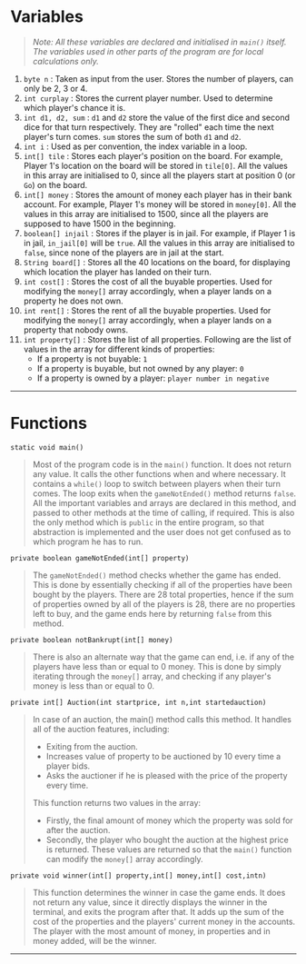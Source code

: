 # Variables

> _Note: All these variables are declared and initialised in `main()` itself. The variables used in other parts of the program are for local calculations only._
>


1. `byte n` : Taken as input from the user. Stores the number of players, can only be 2, 3 or 4.
2. `int curplay` : Stores the current player number. Used to determine which player's chance it is.
3. `int d1, d2, sum` : `d1` and `d2` store the value of the first dice and second dice for that turn respectively. They are "rolled" each time the next player's turn comes. `sum` stores the sum of both `d1` and `d2`.
4. `int i` : Used as per convention, the index variable in a loop.
5. `int[] tile` : Stores each player's position on the board. For example, Player 1's location on the board will be stored in `tile[0]`. All the values in this array are initialised to 0, since all the players start at position 0 (or `Go`) on the board.
6. `int[] money` : Stores the amount of money each player has in their bank account. For example, Player 1's money will be stored in `money[0]`. All the values in this array are initialised to 1500, since all the players are supposed to have 1500 in the beginning.
7. `boolean[] injail` : Stores if the player is in jail. For example, if Player 1 is in jail, `in_jail[0]` will be `true`. All the values in this array are initialised to `false`, since none of the players are in jail at the start.
8. `String board[]` : Stores all the 40 locations on the board, for displaying which location the player has landed on their turn.
9. `int cost[]` : Stores the cost of all the buyable properties. Used for modifying the `money[]` array accordingly, when a player lands on a property he does not own.
10. `int rent[]` : Stores the rent of all the buyable properties. Used for modifying the `money[]` array accordingly, when a player lands on a property that nobody owns.
11. `int property[]` : Stores the list of all properties. Following are the list of values in the array for different kinds of properties:
    - If a property is not buyable: `1`
    - If a property is buyable, but not owned by any player: `0`
    - If a property is owned by a player: `player number in negative`

---
# Functions

```
static void main()
```
> Most of the program code is in the `main()` function. It does not return any value. It calls the other functions when and where necessary. It contains a `while()` loop to switch between players when their turn comes. The loop exits when the `gameNotEnded()` method returns `false`. All the important variables and arrays are declared in this method, and passed to other methods at the time of calling, if required. This is also the only method which is `public` in the entire program, so that abstraction is implemented and the user does not get confused as to which program he has to run.
>


```
private boolean gameNotEnded(int[] property)
```
> The `gameNotEnded()` method checks whether the game has ended. This is done by essentially checking if all of the properties have been bought by the players. There are 28 total properties, hence if the sum of properties owned by all of the players is 28, there are no properties left to buy, and the game ends here by returning `false` from this method.
>


```
private boolean notBankrupt(int[] money)
```
> There is also an alternate way that the game can end, i.e. if any of the players have less than or equal to 0 money. This is done by simply iterating through the `money[]` array, and checking if any player's money is less than or equal to 0.
>


```
private int[] Auction(int startprice, int n,int startedauction)
```
> In case of an auction, the main() method calls this method. It handles all of the auction features, including:
>
> - Exiting from the auction. 
> - Increases value of property to be auctioned by 10 every time a player bids.
> - Asks the auctioner if he is pleased with the price of the property every time.
>
> This function returns two values in the array:
>
> - Firstly, the final amount of money which the property was sold for after the auction. 
> - Secondly, the player who bought the auction at the highest price is returned. These values are returned so that the `main()` function can modify the `money[]` array accordingly.
>


```
private void winner(int[] property,int[] money,int[] cost,intn)
```
> This function determines the winner in case the game ends. It does not return any value, since it directly displays the winner in the terminal, and exits the program after that. It adds up the sum of the cost of the properties and the players' current money in the accounts. The player with the most amount of money, in properties and in money added, will be the winner.
>

---
